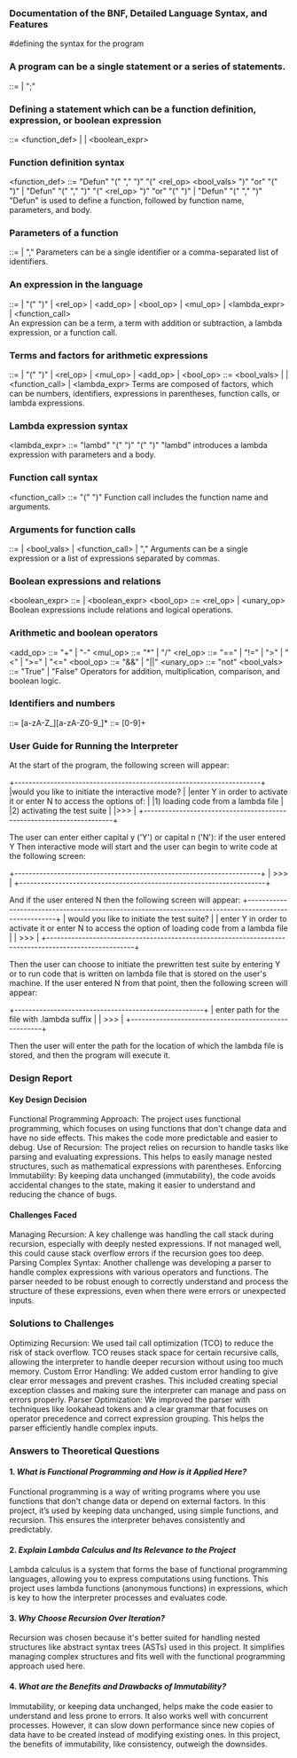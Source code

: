 ### Documentation of the BNF, Detailed Language Syntax, and Features
#defining the syntax for the program

### A program can be a single statement or a series of statements.
<program> ::= <statement> | <statement> ";" <program>

### Defining a statement which can be a function definition, expression, or boolean expression
<statement> ::= <function_def> | <expression> | <boolean_expr>

### Function definition syntax
<function_def> ::= "Defun" "(" <identifier> "," <parameters> ")" "(" <identifier> <rel_op> <bool_vals> ")" "or" "(" <expression> ")" | "Defun" "(" <identifier> "," <parameters> ")" "(" <identifier> <rel_op> <number> ")" "or" "(" <expression> ")" | "Defun" "(" <identifier> "," <parameters> ")" <expression>
"Defun" is used to define a function, followed by function name, parameters, and body.

### Parameters of a function
<parameters> ::= <identifier> | <parameters> "," <parameters>
Parameters can be a single identifier or a comma-separated list of identifiers.

### An expression in the language
<expression> ::= <term> | "(" <expression> ")" | <expression> <rel_op> <term> | <expression> <add_op> <term> | <expression> <bool_op> <term> | <expression> <mul_op> <term> | <lambda_expr> | <function_call>  
An expression can be a term, a term with addition or subtraction, a lambda expression, or a function call.

### Terms and factors for arithmetic expressions
<term> ::= <factor> | "(" <term> ")" | <term> <rel_op> <factor> |<term> <mul_op> <factor> | <term> <add_op> <factor> | <term> <bool_op> <factor>
<factor> ::= <bool_vals> | <number> | <function_call> | <lambda_expr>
Terms are composed of factors, which can be numbers, identifiers, expressions in parentheses, function calls, or lambda expressions.

### Lambda expression syntax
<lambda_expr> ::= "lambd" "(" <parameters> ")" "(" <expression> ")"
"lambd" introduces a lambda expression with parameters and a body.

### Function call syntax
<function_call> ::= <identifier> "(" <arguments> ")"
Function call includes the function name and arguments.

### Arguments for function calls
<arguments> ::= <number> | <bool_vals> | <function_call> | <arguments> "," <arguments>
Arguments can be a single expression or a list of expressions separated by commas.

### Boolean expressions and relations
<boolean_expr> ::= <relation> | <boolean_expr> <bool_op> <relation>
<relation> ::= <expression> <rel_op> <expression> | <unary_op> <expression>
Boolean expressions include relations and logical operations.

### Arithmetic and boolean operators
<add_op> ::= "+" | "-"
<mul_op> ::= "*" | "/"
<rel_op> ::= "==" | "!=" | ">" | "<" | ">=" | "<="
<bool_op> ::= "&&" | "||"
<unary_op> ::= "not"
<bool_vals> ::= "True" | "False"
Operators for addition, multiplication, comparison, and boolean logic.

### Identifiers and numbers
<identifier> ::= [a-zA-Z_][a-zA-Z0-9_]*
<number> ::= [0-9]+


### User Guide for Running the Interpreter
At the start of the program, the following screen will appear:

+---------------------------------------------------------------------+
|would you like to initiate the interactive mode?                     |
|enter Y in order to activate it or enter N to access the options of: |
|1) loading code from a lambda file                                   |
|2) activating the test suite                                         |
|>>>                                                                  |
+---------------------------------------------------------------------+

The user can enter either capital y ('Y') or capital n ('N'):
if the user entered Y Then interactive mode will start and the user can begin to write code at the following screen:

+---------------------------------------------------------------------+
|	>>>							                                                    |
+---------------------------------------------------------------------+

And if the user entered N then the following screen will appear:
+------------------------------------------------------------------------------------------------------+
|	would you like to initiate the test suite?                                                           |
|	enter Y in order to activate it or enter N to access the option of loading code from a lambda file   |
|	>>>			                                                                                				     |
+------------------------------------------------------------------------------------------------------+

Then the user can choose to initiate the prewritten test suite by entering Y or to run code that is written on lambda file that is stored on the user's machine.
If the user entered N from that point, then the following screen will appear:

+-----------------------------------------------------+
|	enter path for the file with .lambda suffix	        |
|	>>>								                                  |
+-----------------------------------------------------+

Then the user will enter the path for the location of which the lambda file is stored, 
and then the program will execute it.

### Design Report
#### Key Design Decision
Functional Programming Approach: The project uses functional programming, which focuses on using functions that don't change data and have no side effects. This makes the code more predictable and easier to debug.
Use of Recursion: The project relies on recursion to handle tasks like parsing and evaluating expressions. This helps to easily manage nested structures, such as mathematical expressions with parentheses.
Enforcing Immutability: By keeping data unchanged (immutability), the code avoids accidental changes to the state, making it easier to understand and reducing the chance of bugs.

#### Challenges Faced 
Managing Recursion: A key challenge was handling the call stack during recursion, especially with deeply nested expressions. If not managed well, this could cause stack overflow errors if the recursion goes too deep.
Parsing Complex Syntax: Another challenge was developing a parser to handle complex expressions with various operators and functions. The parser needed to be robust enough to correctly understand and process the structure of these expressions, even when there were errors or unexpected inputs.

### Solutions to Challenges
Optimizing Recursion: We used tail call optimization (TCO) to reduce the risk of stack overflow. TCO reuses stack space for certain recursive calls, allowing the interpreter to handle deeper recursion without using too much memory.
Custom Error Handling: We added custom error handling to give clear error messages and prevent crashes. This included creating special exception classes and making sure the interpreter can manage and pass on errors properly.
Parser Optimization: We improved the parser with techniques like lookahead tokens and a clear grammar that focuses on operator precedence and correct expression grouping. This helps the parser efficiently handle complex inputs.

### Answers to Theoretical Questions
#### 1. *What is Functional Programming and How is it Applied Here?*
Functional programming is a way of writing programs where you use functions that don't change data or depend on external factors. In this project, it’s used by keeping data unchanged, using simple functions, and recursion. This ensures the interpreter behaves consistently and predictably.
#### 2. *Explain Lambda Calculus and Its Relevance to the Project*  
Lambda calculus is a system that forms the base of functional programming languages, allowing you to express computations using functions. This project uses lambda functions (anonymous functions) in expressions, which is key to how the interpreter processes and evaluates code.
#### 3. *Why Choose Recursion Over Iteration?*
Recursion was chosen because it's better suited for handling nested structures like abstract syntax trees (ASTs) used in this project. It simplifies managing complex structures and fits well with the functional programming approach used here.
#### 4. *What are the Benefits and Drawbacks of Immutability?*
Immutability, or keeping data unchanged, helps make the code easier to understand and less prone to errors. It also works well with concurrent processes. However, it can slow down performance since new copies of data have to be created instead of modifying existing ones. In this project, the benefits of immutability, like consistency, outweigh the downsides.
